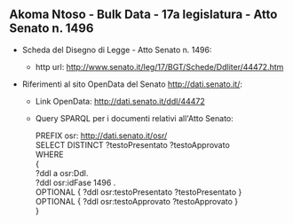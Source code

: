 ## Akoma Ntoso - Bulk Data - 17a legislatura - Atto Senato n. 1496 ##

* Scheda del Disegno di Legge - Atto Senato n. 1496:
	* http url: http://www.senato.it/leg/17/BGT/Schede/Ddliter/44472.htm

* Riferimenti al sito OpenData del Senato http://dati.senato.it/:
	* Link OpenData: http://dati.senato.it/ddl/44472
	* Query SPARQL per i documenti relativi all'Atto Senato:

        PREFIX osr: <http://dati.senato.it/osr/>  
		SELECT DISTINCT ?testoPresentato ?testoApprovato  
		WHERE  
		{  
		    ?ddl a osr:Ddl.  
		    ?ddl osr:idFase 1496 .  
		    OPTIONAL { ?ddl osr:testoPresentato ?testoPresentato }  
		    OPTIONAL { ?ddl osr:testoApprovato ?testoApprovato }  
		}
		